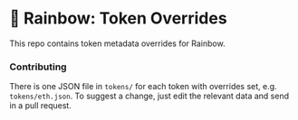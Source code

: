 # 🌈 Rainbow: Token Overrides
This repo contains token metadata overrides for Rainbow.

### Contributing
There is one JSON file in `tokens/` for each token with overrides set, e.g.
`tokens/eth.json`. To suggest a change, just edit the relevant data and send in
a pull request.